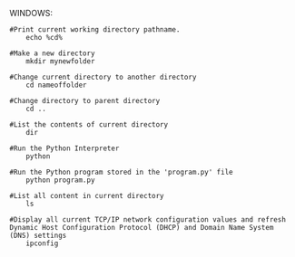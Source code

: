 WINDOWS:

	#Print current working directory pathname.
		echo %cd%

	#Make a new directory
		mkdir mynewfolder

	#Change current directory to another directory
		cd nameoffolder

	#Change directory to parent directory
		cd ..

	#List the contents of current directory
		dir

	#Run the Python Interpreter
		python

	#Run the Python program stored in the 'program.py' file
		python program.py

	#List all content in current directory
		ls
		
	#Display all current TCP/IP network configuration values and refresh Dynamic Host Configuration Protocol (DHCP) and Domain Name System (DNS) settings
		ipconfig



